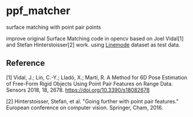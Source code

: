 # ppf_matcher
surface matching with point pair points

improve original Surface Matching code in opencv based on Joel Vidal[1] and Stefan Hinterstoisser[2] work. using [Linemode](https://ptak.felk.cvut.cz/6DB/public/bop_datasets/lm_base.zip) dataset as test data.


## Reference

[1] Vidal, J.; Lin, C.-Y.; Lladó, X.; Martí, R. A Method for 6D Pose Estimation of Free-Form Rigid Objects Using Point Pair Features on Range Data. Sensors 2018, 18, 2678. https://doi.org/10.3390/s18082678

[2] Hinterstoisser, Stefan, et al. "Going further with point pair features." European conference on computer vision. Springer, Cham, 2016.
